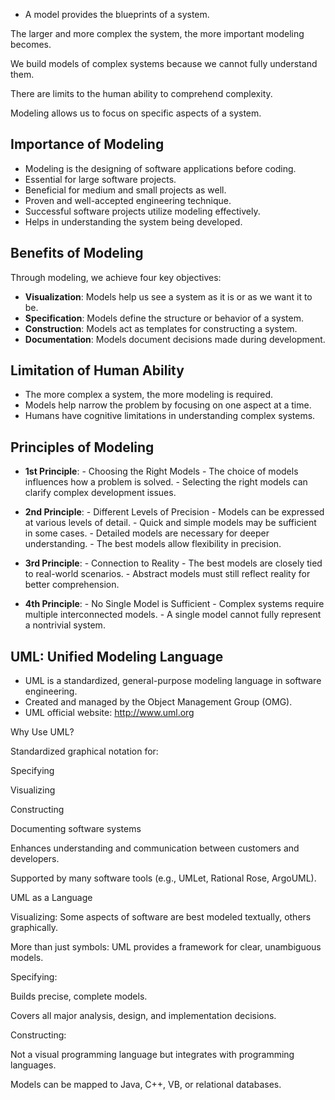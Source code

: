 - A model provides the blueprints of a system.

The larger and more complex the system, the more important modeling becomes.

We build models of complex systems because we cannot fully understand them.

There are limits to the human ability to comprehend complexity.

Modeling allows us to focus on specific aspects of a system.

## **Importance of Modeling**  

- Modeling is the designing of software applications before coding.
- Essential for large software projects.
- Beneficial for medium and small projects as well.
- Proven and well-accepted engineering technique.
- Successful software projects utilize modeling effectively.
- Helps in understanding the system being developed.

## **Benefits of Modeling**

Through modeling, we achieve four key objectives:

- **Visualization**: Models help us see a system as it is or as we want it to be.
- **Specification**: Models define the structure or behavior of a system.
- **Construction**: Models act as templates for constructing a system.
- **Documentation**: Models document decisions made during development.

## **Limitation of Human Ability**

- The more complex a system, the more modeling is required.
- Models help narrow the problem by focusing on one aspect at a time.
- Humans have cognitive limitations in understanding complex systems.

## **Principles of Modeling**

- **1st Principle**:
                   - Choosing the Right Models
                   - The choice of models influences how a problem is solved.
                   - Selecting the right models can clarify complex development issues.

- **2nd Principle**:
                  - Different Levels of Precision
                  - Models can be expressed at various levels of detail.
                  - Quick and simple models may be sufficient in some cases.
                  - Detailed models are necessary for deeper understanding.
                  - The best models allow flexibility in precision.

- **3rd Principle**:
                  - Connection to Reality
                  - The best models are closely tied to real-world scenarios.
                  - Abstract models must still reflect reality for better comprehension.

- **4th Principle**:
                  - No Single Model is Sufficient
                  - Complex systems require multiple interconnected models.
                  - A single model cannot fully represent a nontrivial system.


## **UML: Unified Modeling Language**

- UML is a standardized, general-purpose modeling language in software engineering.
- Created and managed by the Object Management Group (OMG).
- UML official website: http://www.uml.org

Why Use UML?

Standardized graphical notation for:

Specifying

Visualizing

Constructing

Documenting software systems

Enhances understanding and communication between customers and developers.

Supported by many software tools (e.g., UMLet, Rational Rose, ArgoUML).

UML as a Language

Visualizing: Some aspects of software are best modeled textually, others graphically.

More than just symbols: UML provides a framework for clear, unambiguous models.

Specifying:

Builds precise, complete models.

Covers all major analysis, design, and implementation decisions.

Constructing:

Not a visual programming language but integrates with programming languages.

Models can be mapped to Java, C++, VB, or relational databases.
